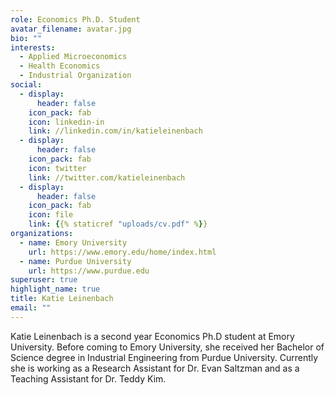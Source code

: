 ```yaml
---
role: Economics Ph.D. Student
avatar_filename: avatar.jpg
bio: ""
interests:
  - Applied Microeconomics
  - Health Economics
  - Industrial Organization
social:
  - display:
      header: false
    icon_pack: fab
    icon: linkedin-in
    link: //linkedin.com/in/katieleinenbach
  - display:
      header: false
    icon_pack: fab
    icon: twitter
    link: //twitter.com/katieleinenbach
  - display:
      header: false
    icon_pack: fab
    icon: file
    link: {{% staticref "uploads/cv.pdf" %}}
organizations:
  - name: Emory University
    url: https://www.emory.edu/home/index.html
  - name: Purdue University
    url: https://www.purdue.edu
superuser: true
highlight_name: true
title: Katie Leinenbach
email: ""
---
```

Katie Leinenbach is a second year Economics Ph.D student at Emory University. Before coming to Emory University, she received her Bachelor of Science degree in Industrial Engineering from Purdue University. Currently she is working as a Research Assistant for Dr. Evan Saltzman and as a Teaching Assistant for Dr. Teddy Kim. 

